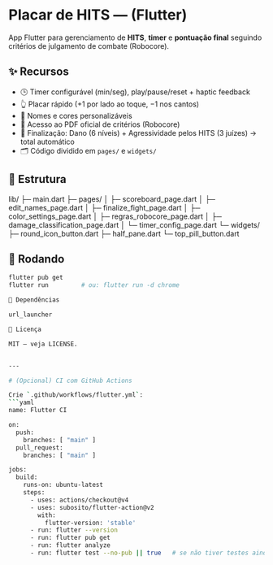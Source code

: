 # Placar de HITS — (Flutter)

App Flutter para gerenciamento de **HITS**, **timer** e **pontuação final** seguindo critérios de julgamento de combate (Robocore).

## ✨ Recursos
- 🕒 Timer configurável (min/seg), play/pause/reset + haptic feedback
- 👆 Placar rápido (+1 por lado ao toque, −1 nos cantos)
- 🎨 Nomes e cores personalizáveis
- 📘 Acesso ao PDF oficial de critérios (Robocore)
- 🧮 Finalização: Dano (6 níveis) + Agressividade pelos HITS (3 juízes) → total automático
- 🗂️ Código dividido em `pages/` e `widgets/`

## 📂 Estrutura
lib/
├─ main.dart
├─ pages/
│ ├─ scoreboard_page.dart
│ ├─ edit_names_page.dart
│ ├─ finalize_fight_page.dart
│ ├─ color_settings_page.dart
│ ├─ regras_robocore_page.dart
│ ├─ damage_classification_page.dart
│ └─ timer_config_page.dart
└─ widgets/
├─ round_icon_button.dart
├─ half_pane.dart
└─ top_pill_button.dart


## 🚀 Rodando
```bash
flutter pub get
flutter run         # ou: flutter run -d chrome

🧩 Dependências

url_launcher

📝 Licença

MIT — veja LICENSE.


---

# (Opcional) CI com GitHub Actions

Crie `.github/workflows/flutter.yml`:
```yaml
name: Flutter CI

on:
  push:
    branches: [ "main" ]
  pull_request:
    branches: [ "main" ]

jobs:
  build:
    runs-on: ubuntu-latest
    steps:
      - uses: actions/checkout@v4
      - uses: subosito/flutter-action@v2
        with:
          flutter-version: 'stable'
      - run: flutter --version
      - run: flutter pub get
      - run: flutter analyze
      - run: flutter test --no-pub || true   # se não tiver testes ainda
